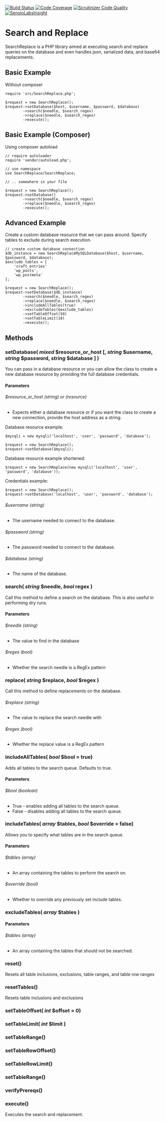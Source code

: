 [![Build Status](https://travis-ci.org/jarrettbarnett/SearchReplace.svg?branch=master)](https://travis-ci.org/jarrettbarnett/SearchReplace)
[![Code Coverage](https://scrutinizer-ci.com/g/jarrettbarnett/SearchReplace/badges/coverage.png?b=master)](https://scrutinizer-ci.com/g/jarrettbarnett/SearchReplace/?branch=master)
[![Scrutinizer Code Quality](https://scrutinizer-ci.com/g/jarrettbarnett/SearchReplace/badges/quality-score.png?b=master)](https://scrutinizer-ci.com/g/jarrettbarnett/SearchReplace/?branch=master)
[![SensioLabsInsight](https://insight.sensiolabs.com/projects/6ddf9fd3-dd10-4fb2-81f2-47b28fba1734/mini.png)](https://insight.sensiolabs.com/projects/6ddf9fd3-dd10-4fb2-81f2-47b28fba1734)

# Search and Replace 

SearchReplace is a PHP library aimed at executing search and replace queries on the database and even handles json, serialized data, and base64 replacements.


## Basic Example
Without composer

    require 'src/SearchReplace.php';
    
    $request = new SearchReplace();
    $request->setDatabase($host, $username, $password, $database)
            ->search($needle, $search_regex)
            ->replace($needle, $search_regex)
            ->execute();
 
## Basic Example (Composer)
Using composer autoload

    // require autoloader
    require 'vendor/autoload.php';
    
    // use namespace
    use SearchReplace/SearchReplace;
    
    // .. somewhere in your file

    $request = new SearchReplace();
    $request->setDatabase()
            ->search($needle, $search_regex)
            ->replace($needle, $search_regex)
            ->execute();
        
## Advanced Example
Create a custom database resource that we can pass around. Specify tables to exclude during search execution.
    
    // create custom database connection
    $db_instance = new SearchReplaceMySQLDatabase($host, $username, $password, $database);
    $exclude_tables = [
        'craft_entries'
        'wp_posts',
        'wp_postmeta'
    ];
    
    $request = new SearchReplace();
    $request->setDatabase($db_instance)
            ->search($needle, $search_regex)
            ->replace($needle, $search_regex)
            ->includeAllTables(true)
            ->excludeTables($exclude_tables)
            ->setTableOffset(50)
            ->setTableLimit(10)
            ->execute();

## Methods

### setDatabase( _mixed_ $resource_or_host [, _string_ $username, _string_ $password, _string_ $database ] )
You can pass in a database resource or you can allow the class to create a new database resource by providing the full database credentials.
#### Parameters
###### $resource_or_host _(string)_ or _(resource)_
* Expects either a database resource or if you want the class to create a new connection, provide the host address as a string.

Database resource example:

    $mysqli = new mysqli('localhost', 'user', 'password', 'database');
    
    $request = new SearchReplace();
    $request->setDatabase($mysqli);
    
Database resource example shortened:

    $request = new SearchReplace(new mysqli('localhost', 'user', 'password', 'database'));
    
Credentials example:

    $request = new SearchReplace();
    $request->setDatabase('localhost', 'user', 'password', 'database');

###### $username _(string)_
* The username needed to connect to the database.
###### $password _(string)_
* The password needed to connect to the database.
###### $database _(string)_
* The name of the database.

### search( _string_ $needle, _bool_ regex )
Call this method to define a search on the database. This is also useful in performing dry runs.
#### Parameters
###### $needle _(string)_
* The value to find in the database
###### $regex _(bool)_
* Whether the search needle is a RegEx pattern

### replace( _string_ $replace, _bool_ $regex )
Call this method to define replacements on the database.
###### $replace _(string)_
* The value to replace the search needle with
###### $regex _(bool)_
* Whether the replace value is a RegEx pattern

### includeAllTables( _bool_ $bool = true)
Adds all tables to the search queue. Defaults to true.
#### Parameters
###### $bool _(boolean)_
* True - enables adding all tables to the search queue.
* False - disables adding all tables to the search queue.

### includeTables( _array_ $tables, _bool_ $override = false)
Allows you to specify what tables are in the search queue.
#### Parameters
###### $tables _(array)_
* An array containing the tables to perform the search on.

###### $override _(bool)_
* Whether to override any previously set include tables.

### excludeTables( _array_ $tables )
#### Parameters
###### $tables _(array)_
* An array containing the tables that should not be searched.

### reset()
Resets all table inclusions, exclusions, table ranges, and table row ranges

### resetTables()
Resets table inclusions and exclusions

### setTableOffset( _int_ $offset = 0)

### setTableLimit( _int_ $limit )
### setTableRange()
### setTableRowOffset()
### setTableRowLimit()
### setTableRange()
### verifyPrereqs()

### execute()
Executes the search and replacement.
